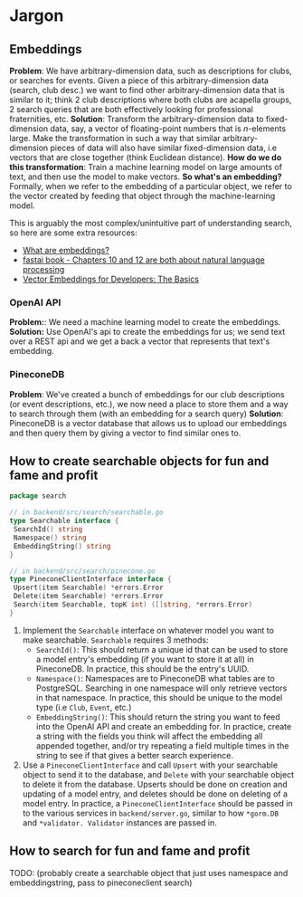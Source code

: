 # Jargon

## Embeddings

**Problem**: We have arbitrary-dimension data, such as descriptions for clubs, or searches for
events. Given a piece of this arbitrary-dimension data (search, club desc.) we want to find
other arbitrary-dimension data that is similar to it; think 2 club descriptions where both clubs
are acapella groups, 2 search queries that are both effectively looking for professional
fraternities, etc. **Solution**: Transform the arbitrary-dimension data to fixed-dimension data,
say, a vector of floating-point numbers that is *n*-elements large. Make the transformation in
such a way that similar arbitrary-dimension pieces of data will also have similar
fixed-dimension data, i.e vectors that are close together (think Euclidean distance). **How do
we do this transformation**: Train a machine learning model on large amounts of text, and then
use the model to make vectors. **So what's an embedding?** Formally, when we
refer to the embedding of a particular object, we refer to the vector created by feeding that
object through the machine-learning model.

This is arguably the most complex/unintuitive part of understanding search, so here are some extra
resources:

- [What are embeddings?](https://www.cloudflare.com/learning/ai/what-are-embeddings/)
- [fastai book - Chapters 10 and 12 are both about natural language processing](https://github.com/fastai/fastbook)
- [Vector Embeddings for Developers: The Basics](https://www.pinecone.io/learn/vector-embeddings-for-developers/)

### OpenAI API

**Problem:**: We need a machine learning model to create the embeddings. **Solution:** Use
OpenAI's api to create the embeddings for us; we send text over a REST api and we get a back a
vector that represents that text's embedding.

### PineconeDB

**Problem**: We've created a bunch of embeddings for our club descriptions (or event
descriptions, etc.), we now need a place to store them and a way to search through them (with an
embedding for a search query) **Solution**: PineconeDB is a vector database that allows us to
upload our embeddings and then query them by giving a vector to find similar ones to.

## How to create searchable objects for fun and fame and profit

```go
package search

// in backend/src/search/searchable.go
type Searchable interface {
 SearchId() string
 Namespace() string
 EmbeddingString() string
}

// in backend/src/search/pinecone.go
type PineconeClientInterface interface {
 Upsert(item Searchable) *errors.Error
 Delete(item Searchable) *errors.Error
 Search(item Searchable, topK int) ([]string, *errors.Error)
}
```

1. Implement the `Searchable` interface on whatever model you want to make searchable.
   `Searchable` requires 3 methods:
    - `SearchId()`: This should return a unique id that can be used to store a model entry's
      embedding (if you want to store it at all) in PineconeDB. In practice, this should be the
      entry's UUID.
    - `Namespace()`: Namespaces are to PineconeDB what tables are to PostgreSQL. Searching in
      one namespace will only retrieve vectors in that namespace. In practice, this should be
      unique to the model type (i.e `Club`, `Event`, etc.)
    - `EmbeddingString()`: This should return the string you want to feed into the OpenAI API
      and create an embedding for. In practice, create a string with the fields you think will
      affect the embedding all appended together, and/or try repeating a field multiple times in
      the string to see if that gives a better search experience.
2. Use a `PineconeClientInterface` and call `Upsert` with your searchable object to send it to the
   database, and `Delete` with your searchable object to delete it from the database. Upserts
   should be done on creation and updating of a model entry,  and deletes should be done on
   deleting of a model entry. In practice, a `PineconeClientInterface` should be passed in to
   the various services in `backend/server.go`, similar to how `*gorm.DB` and `*validator.
   Validator` instances are passed in.

## How to search for fun and fame and profit

TODO: (probably create a searchable object that just uses namespace and embeddingstring, pass to
pineconeclient search)
